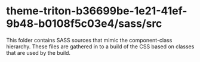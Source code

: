 # theme-triton-b36699be-1e21-41ef-9b48-b0108f5c03e4/sass/src

This folder contains SASS sources that mimic the component-class hierarchy. These files
are gathered in to a build of the CSS based on classes that are used by the build.
